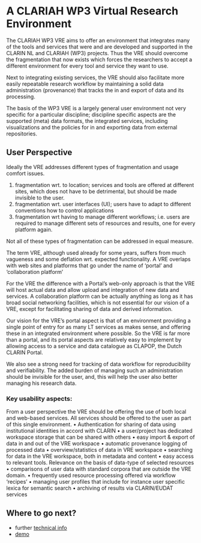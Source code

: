 # A CLARIAH WP3 Virtual Research Environment

The CLARIAH WP3 VRE aims to offer an environment that integrates many of the tools and services that were and are developed and supported in the CLARIN NL and CLARIAH (WP3) projects. Thus the VRE should overcome the fragmentation that now exists which forces the researchers to accept a different environment for every tool and service they want to use.

Next to integrating existing services, the VRE should also facilitate more easily repeatable research workflow by maintaining a solid data administration (provenance) that tracks the in and export of data and its processing.

The basis of the WP3 VRE is a largely general user environment not very specific for a particular discipline; discipline specific aspects are the supported (meta) data formats, the integrated services, including visualizations and the policies for in and exporting data from external repositories.

## User Perspective

Ideally the VRE addresses different types of fragmentation and usage comfort issues. 
1.	fragmentation wrt. to location; services and tools are offered at different sites, which does not have to be detrimental, but should be made invisible to the user.
2.	fragmentation wrt. user interfaces (UI); users have to adapt to different conventions how to control applications
3.	fragmentation wrt having to manage different workflows; i.e. users are required to manage different sets of resources and results, one for every platform again. 

Not all of these types of fragmentation can be addressed in equal measure.

The term VRE, although used already for some years, suffers from much vagueness and some deflation wrt. expected functionality. A VRE overlaps with web sites and platforms that go under the name of ‘portal’ and ‘collaboration platform’

For the VRE the difference with a Portal’s web-only approach is that the VRE will host actual data and allow upload and integration of new data and services. A collaboration platform can be actually anything as long as it has broad social networking facilities, which is not essential for our vision of a VRE, except for facilitating sharing of data and derived information.

Our vision for the VRE’s portal aspect is that of an environment providing a single point of entry for as many LT services as makes sense, and offering these in an integrated environment where possible. So the VRE is far more than a portal, and its portal aspects are relatively easy to implement by allowing access to a service and data catalogue as CLAPOP, the Dutch CLARIN Portal. 

We also see a strong need for tracking of data workflow for reproducibility and verifiability. The added burden of managing such an administration should be invisible for the user, and, this will help the user also better managing his research data.

### Key usability aspects:

From a user perspective the VRE should be offering the use of both local and web-based services. All services should be offered to the user as part of this single environment. 
•	Authentication for sharing of data using institutional identities in accord with CLARIN
•	a user/project has dedicated workspace storage that can be shared with others
•	easy import & export of data in and out of the VRE workspace
•	automatic provenance logging of processed data
•	overview/statistics of data in VRE workspace
•	searching for data in the VRE workspace, both in metadata and content
•	easy access to relevant tools. Relevance on the basis of data-type of selected resources
•	comparisons of user data with standard corpora that are outside the VRE domain.
•	frequently used resource processing offered via  workflow ‘recipes’
•	managing user profiles that include for instance user specific lexica for semantic search
•	archiving of results via CLARIN/EUDAT services

## Where to go next?

- further [technical info](./README-tech.md)
- [demo](./demo/README.md)